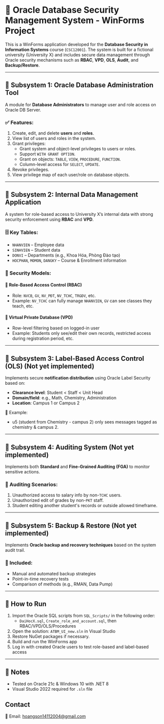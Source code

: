 # 🔐 Oracle Database Security Management System - WinForms Project

This is a WinForms application developed for the **Database Security in Information Systems** course (`CSC12001`). The system is built for a fictional university (University X) and includes secure data management through Oracle security mechanisms such as **RBAC**, **VPD**, **OLS**, **Audit**, and **Backup/Restore**.

---

## 🧩 Subsystem 1: Oracle Database Administration Tool

A module for **Database Administrators** to manage user and role access on Oracle DB Server.

### ✅ Features:
1. Create, edit, and delete **users** and **roles**.
2. View list of users and roles in the system.
3. Grant privileges:
   - Grant system and object-level privileges to users or roles.
   - Support `WITH GRANT OPTION`.
   - Grant on objects: `TABLE`, `VIEW`, `PROCEDURE`, `FUNCTION`.
   - Column-level access for `SELECT`, `UPDATE`.
4. Revoke privileges.
5. View privilege map of each user/role on database objects.

---

## 🧩 Subsystem 2: Internal Data Management Application

A system for role-based access to University X’s internal data with strong security enforcement using **RBAC** and **VPD**.

### 🗄️ Key Tables:
- `NHANVIEN` – Employee data
- `SINHVIEN` – Student data
- `DONVI` – Departments (e.g., Khoa Hóa, Phòng Đào tạo)
- `HOCPHAN`, `MOMON`, `DANGKY` – Course & Enrollment information

### 🔐 Security Models:

#### 🔹 Role-Based Access Control (RBAC)
- Role: `NVCB`, `GV`, `NV_PĐT`, `NV_TCHC`, `TRGĐV`, etc.
- Example: `NV_TCHC` can fully manage `NHANVIEN`, `GV` can see classes they teach, etc.

#### 🔹 Virtual Private Database (VPD)
- Row-level filtering based on logged-in user
- Example: Students only see/edit their own records, restricted access during registration period, etc.

---

## 📢 Subsystem 3: Label-Based Access Control (OLS) (Not yet implemented)

Implements secure **notification distribution** using Oracle Label Security based on:

- **Clearance level**: Student < Staff < Unit Head
- **Domain/field**: e.g., Math, Chemistry, Administration
- **Location**: Campus 1 or Campus 2

🔐 Example:
- u5 (student from Chemistry - campus 2) only sees messages tagged as chemistry & campus 2.

---

## 📜 Subsystem 4: Auditing System (Not yet implemented)

Implements both **Standard** and **Fine-Grained Auditing (FGA)** to monitor sensitive actions.

### 🎯 Auditing Scenarios:
1. Unauthorized access to salary info by non-`TCHC` users.
2. Unauthorized edit of grades by non-`PKT` staff.
3. Student editing another student's records or outside allowed timeframe.

---

## 💾 Subsystem 5: Backup & Restore (Not yet implemented)

Implements **Oracle backup and recovery techniques** based on the system audit trail.

### 🔄 Included:
- Manual and automated backup strategies
- Point-in-time recovery tests
- Comparison of methods (e.g., RMAN, Data Pump)

---

## 🚀 How to Run

1. Import the Oracle SQL scripts from `SQL_Scripts/` in the following order:
   - `DaiHocX.sql`, `Create_role_and_account.sql`, then RBAC/VPD/OLS/Procedures
2. Open the solution: `ATBM_UI_new.sln` in Visual Studio
3. Restore NuGet packages if necessary.
4. Build and run the WinForms app
5. Log in with created Oracle users to test role-based and label-based access

---

## 📌 Notes

- Tested on Oracle 21c & Windows 10 with .NET 8
- Visual Studio 2022 required for `.sln` file

## Contact  
📧 Email: hoangson14112004@gmail.com
